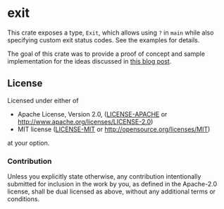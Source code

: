 # exit

This crate exposes a type, `Exit`, which allows using `?` in `main` while also specifying custom exit status codes. See the examples for details. 

The goal of this crate was to provide a proof of concept and sample implementation for the ideas discussed in [this blog post](https://www.joshmcguigan.com/blog/custom-exit-status-codes-rust/). 

## License

Licensed under either of

 * Apache License, Version 2.0, ([LICENSE-APACHE](LICENSE-APACHE) or http://www.apache.org/licenses/LICENSE-2.0)
 * MIT license ([LICENSE-MIT](LICENSE-MIT) or http://opensource.org/licenses/MIT)

at your option.

### Contribution

Unless you explicitly state otherwise, any contribution intentionally submitted for inclusion in the work by you, as defined in the Apache-2.0 license, shall be dual licensed as above, without any additional terms or conditions.
